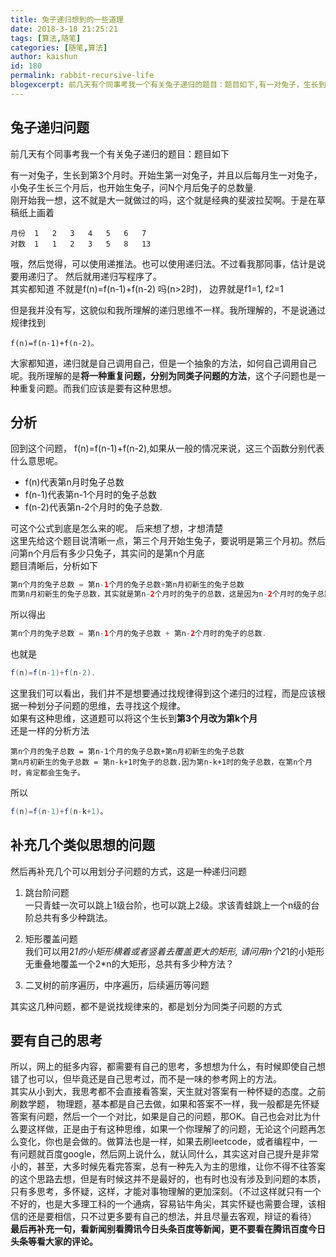 ```yaml
---
title: 兔子递归想到的一些道理
date: 2018-3-10 21:25:21
tags: [算法,随笔]
categories: [随笔,算法]
author: kaishun
id: 180
permalink: rabbit-recursive-life
blogexcerpt: 前几天有个同事考我一个有关兔子递归的题目：题目如下,有一对兔子，生长到第3个月时。开始生第一对兔子，并且以后每月生一对兔子，小兔子生长三个月后，也开始生兔子，问N个月后兔子的总数量, 刚开始我一想，这不就是大一就做过的吗，这个就是经典的斐波拉契啊。于是在草稿纸上画着
---
```



## 兔子递归问题  
前几天有个同事考我一个有关兔子递归的题目：题目如下   

有一对兔子，生长到第3个月时。开始生第一对兔子，并且以后每月生一对兔子，小兔子生长三个月后，也开始生兔子，问N个月后兔子的总数量.  
刚开始我一想，这不就是大一就做过的吗，这个就是经典的斐波拉契啊。于是在草稿纸上画着  

```
月份	1	2	3	4	5	6	7
对数	1	1	2	3	5	8	13
```
哦，然后觉得，可以使用递推法。也可以使用递归法。不过看我那同事，估计是说要用递归了。 然后就用递归写程序了。  
其实都知道
不就是f(n)=f(n-1)+f(n-2) 吗(n>2时)， 边界就是f1=1, f2=1  

但是我并没有写，这貌似和我所理解的递归思维不一样。我所理解的，不是说通过规律找到  
```
f(n)=f(n-1)+f(n-2)。  
```
大家都知道，递归就是自己调用自己，但是一个抽象的方法，如何自己调用自己呢。我所理解的是**将一种重复问题，分别为同类子问题的方法**，这个子问题也是一种重复问题。而我们应该是要有这种思想。  
## 分析  
回到这个问题， f(n)=f(n-1)+f(n-2),如果从一般的情况来说，这三个函数分别代表什么意思呢。    

- f(n)代表第n月时兔子总数  
- f(n-1)代表第n-1个月时的兔子总数  
- f(n-2)代表第n-2个月时的兔子总数.

可这个公式到底是怎么来的呢。 
后来想了想，才想清楚   
这里先给这个题目说清晰一点，第三个月开始生兔子，要说明是第三个月初。然后问第n个月后有多少只兔子，其实问的是第n个月底  
题目清晰后，分析如下
```java
第n个月的兔子总数 = 第n-1个月的兔子总数+第n月初新生的兔子总数  
而第n月初新生的兔子总数，其实就是第n-2个月时的兔子的总数，这是因为n-2个月时的兔子总数，在第n月初都将会生兔子。 
```
所以得出  
```java
第n个月的兔子总数 = 第n-1个月的兔子总数 + 第n-2个月时的兔子的总数. 
```
也就是  
```java
f(n)=f(n-1)+f(n-2).  
```

这里我们可以看出，我们并不是想要通过找规律得到这个递归的过程，而是应该根据一种划分子问题的思维，去寻找这个规律。  
如果有这种思维，这道题可以将这个生长到**第3个月改为第k个月**  
还是一样的分析方法  
```
第n个月的兔子总数 = 第n-1个月的兔子总数+第n月初新生的兔子总数  
第n月初新生的兔子总数 = 第n-k+1时兔子的总数.因为第n-k+1时的兔子总数，在第n个月时，肯定都会生兔子。 

```
所以   
```java
f(n)=f(n-1)+f(n-k+1)。  
```

## 补充几个类似思想的问题  

然后再补充几个可以用划分子问题的方式，这是一种递归问题  
1.  跳台阶问题  
一只青蛙一次可以跳上1级台阶，也可以跳上2级。求该青蛙跳上一个n级的台阶总共有多少种跳法。  

2. 矩形覆盖问题  
我们可以用2*1的小矩形横着或者竖着去覆盖更大的矩形, 请问用n个2*1的小矩形无重叠地覆盖一个2*n的大矩形，总共有多少种方法？  

3. 二叉树的前序遍历，中序遍历，后续遍历等问题  

其实这几种问题，都不是说找规律来的，都是划分为同类子问题的方式  

## 要有自己的思考  

所以，网上的挺多内容，都需要有自己的思考，多想想为什么，有时候即使自己想错了也可以，但毕竟还是自己思考过，而不是一味的参考网上的方法。  
其实从小到大，我思考都不会直接看答案，天生就对答案有一种怀疑的态度。之前刷数学题， 物理题，基本都是自己去做，如果和答案不一样，我一般都是先怀疑答案有问题，然后一个一个对比，如果是自己的问题，那OK。自己也会对比为什么要这样做，正是由于有这种思维，如果一个你理解了的问题，无论这个问题再怎么变化，你也是会做的。做算法也是一样，如果去刷leetcode，或者编程中，一有问题就百度google，然后网上说什么，就认同什么，其实这对自己提升是非常小的，甚至，大多时候先看完答案，总有一种先入为主的思维，让你不得不往答案的这个思路去想，但是有时候这并不是最好的，也有时也没有涉及到问题的本质，只有多思考，多怀疑，这样，才能对事物理解的更加深刻。（不过这样就只有一个不好的，也是大多理工科的一个通病，容易钻牛角尖，其实怀疑也需要合理，该相信的还是要相信，只不过更多要有自己的想法，并且尽量去客观，辩证的看待）   
**最后再补充一句，看新闻别看腾讯今日头条百度等新闻，更不要看在腾讯百度今日头条等看大家的评论。**  
